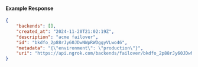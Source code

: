 <!-- Code generated for API Clients. DO NOT EDIT. -->

#### Example Response

```json
{
	"backends": [],
	"created_at": "2024-11-20T21:02:19Z",
	"description": "acme failover",
	"id": "bkdfo_2p88rJy60JDwNWpRWDggyVLwo46",
	"metadata": "{\"environment\": \"production\"}",
	"uri": "https://api.ngrok.com/backends/failover/bkdfo_2p88rJy60JDwNWpRWDggyVLwo46"
}
```
